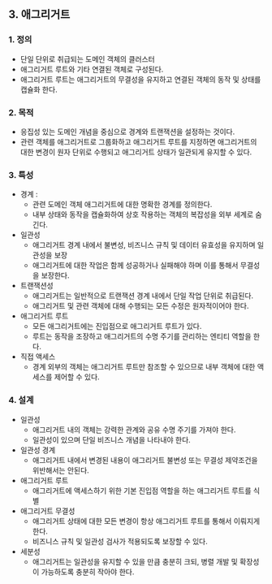 ## 3. 애그리거트
### 1. 정의
- 단일 단위로 취급되는 도메인 객체의 클러스터
- 애그리거트 루트와 기타 연결된 객체로 구성된다.
- 애그리거트 루트는 애그리거트의 무결성을 유지하고 연결된 객체의 동작 및 상태를 캡슐화 한다.

### 2. 목적
- 응집성 있는 도메인 개념을 중심으로 경계와 트랜잭션을 설정하는 것이다.
- 관련 객체를 애그리거트로 그룹화하고 애그리거트 루트를 지정하면 애그리거트의 대한 변경이 원자 단위로 수행되고 애그리거트 상태가 일관되게 유지할 수 있다.

### 3. 특성
- 경계 :
    - 관련 도메인 객체 애그리거트에 대한 명확한 경계를 정의한다.
    - 내부 상태와 동작을 캡슐화하여 상호 작용하는 객체의 복잡성을 외부 세계로 숨긴다.
- 일관성
    - 애그리거트 경계 내에서 불변성, 비즈니스 규칙 및 데이터 유효성을 유지하며 일관성을 보장
    - 애그리거트에 대한 작업은 함께 성공하거나 실패해야 하며 이를 통해서 무결성을 보장한다.
- 트랜잭션성
    - 애그리거트는 일반적으로 트랜잭션 경계 내에서 단일 작업 단위로 취급된다.
    - 애그리거트 및 관련 객체에 대해 수행되는 모든 수정은 원자적이어야 한다.
- 애그리거트 루트
    - 모든 애그리거트에는 진입점으로 애그리거트 루트가 있다.
    - 루트는 동작을 조장하고 애그리거트의 수명 주기를 관리하는 엔티티 역할을 한다.
- 직접 액세스
    - 경계 외부의 객체는 애그리거트 루트만 참조할 수 있으므로 내부 객체에 대한 액세스를 제어할 수 있다.

### 4. 설계
- 일관성
    - 애그리거트 내의 객체는 강력한 관계와 공유 수명 주기를 가져야 한다.
    - 일관성이 있으며 단일 비즈니스 개념을 나타내야 한다.
- 일관성 경계
    - 애그리거트 내에서 변경된 내용이 애그리거트 불변성 또는 무결성 제약조건을 위반해서는 안된다.
- 애그리거트 루트
    - 애그리거트에 액세스하기 위한 기본 진입점 역할을 하는 애그리거트 루트를 식별
- 애그리거트 무결성
    - 애그리거트 상태에 대한 모든 변경이 항상 애그리거트 루트를 통해서 이뤄지게 한다.
    - 비즈니스 규칙 및 일관성 검사가 적용되도록 보장할 수 있다.
- 세분성
    - 애그리거트는 일관성을 유지할 수 있을 만큼 충분히 크되, 병렬 개발 및 확장성이 가능하도록 충분히 작아야 한다.